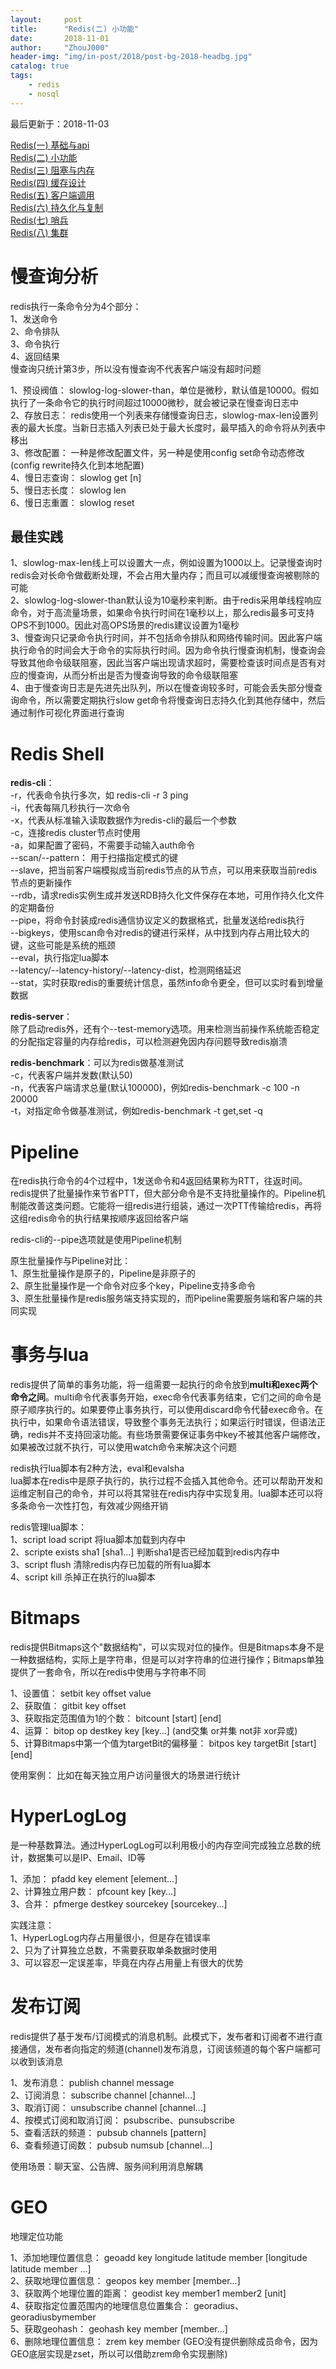 ```yaml
---
layout:     post
title:      "Redis(二) 小功能"
date:       2018-11-01
author:     "ZhouJ000"
header-img: "img/in-post/2018/post-bg-2018-headbg.jpg"
catalog: true
tags:
    - redis
    - nosql
--- 
```


<font id="last-updated">最后更新于：2018-11-03</font>

[Redis(一) 基础与api](https://zhouj000.github.io/2018/10/23/redis-1)  
[Redis(二) 小功能](https://zhouj000.github.io/2018/11/01/redis-2)  
[Redis(三) 阻塞与内存](https://zhouj000.github.io/2018/11/03/redis-3)  
[Redis(四) 缓存设计](https://zhouj000.github.io/2018/11/04/redis-4)  
[Redis(五) 客户端调用](https://zhouj000.github.io/2018/11/06/redis-5)  
[Redis(六) 持久化与复制](https://zhouj000.github.io/2018/11/15/redis-6)  
[Redis(七) 哨兵](https://zhouj000.github.io/2018/11/16/redis-7)  
[Redis(八) 集群](https://zhouj000.github.io/2018/11/17/redis-8)  



# 慢查询分析

redis执行一条命令分为4个部分：  
1、发送命令  
2、命令排队  
3、命令执行  
4、返回结果  
慢查询只统计第3步，所以没有慢查询不代表客户端没有超时问题

1、预设阀值： slowlog-log-slower-than，单位是微秒，默认值是10000。假如执行了一条命令它的执行时间超过10000微秒，就会被记录在慢查询日志中  
2、存放日志： redis使用一个列表来存储慢查询日志，slowlog-max-len设置列表的最大长度。当新日志插入列表已处于最大长度时，最早插入的命令将从列表中移出  
3、修改配置： 一种是修改配置文件，另一种是使用config set命令动态修改(config rewrite持久化到本地配置)  
4、慢日志查询： slowlog get [n]  
5、慢日志长度： slowlog len  
6、慢日志重置： slowlog reset

## 最佳实践

1、slowlog-max-len线上可以设置大一点，例如设置为1000以上。记录慢查询时redis会对长命令做截断处理，不会占用大量内存；而且可以减缓慢查询被剔除的可能  
2、slowlog-log-slower-than默认设为10毫秒来判断。由于redis采用单线程响应命令，对于高流量场景，如果命令执行时间在1毫秒以上，那么redis最多可支持OPS不到1000。因此对高OPS场景的redis建议设置为1毫秒  
3、慢查询只记录命令执行时间，并不包括命令排队和网络传输时间。因此客户端执行命令的时间会大于命令的实际执行时间。因为命令执行慢查询机制，慢查询会导致其他命令级联阻塞，因此当客户端出现请求超时，需要检查该时间点是否有对应的慢查询，从而分析出是否为慢查询导致的命令级联阻塞  
4、由于慢查询日志是先进先出队列，所以在慢查询较多时，可能会丢失部分慢查询命令，所以需要定期执行slow get命令将慢查询日志持久化到其他存储中，然后通过制作可视化界面进行查询



# Redis Shell

**redis-cli**：  
-r，代表命令执行多次，如 redis-cli -r 3 ping  
-i，代表每隔几秒执行一次命令  
-x，代表从标准输入读取数据作为redis-cli的最后一个参数  
-c，连接redis cluster节点时使用  
-a，如果配置了密码，不需要手动输入auth命令  
--scan/--pattern： 用于扫描指定模式的键  
--slave，把当前客户端模拟成当前redis节点的从节点，可以用来获取当前redis节点的更新操作  
--rdb，请求redis实例生成并发送RDB持久化文件保存在本地，可用作持久化文件的定期备份  
--pipe，将命令封装成redis通信协议定义的数据格式，批量发送给redis执行  
--bigkeys，使用scan命令对redis的键进行采样，从中找到内存占用比较大的键，这些可能是系统的瓶颈  
--eval，执行指定lua脚本  
--latency/--latency-history/--latency-dist，检测网络延迟  
--stat，实时获取redis的重要统计信息，虽然info命令更全，但可以实时看到增量数据  

**redis-server**：  
除了启动redis外，还有个--test-memory选项。用来检测当前操作系统能否稳定的分配指定容量的内存给redis，可以检测避免因内存问题导致redis崩溃  

**redis-benchmark**：可以为redis做基准测试  
-c，代表客户端并发数(默认50)  
-n，代表客户端请求总量(默认100000)，例如redis-benchmark -c 100 -n 20000  
-t，对指定命令做基准测试，例如redis-benchmark -t get,set -q



# Pipeline

在redis执行命令的4个过程中，1发送命令和4返回结果称为RTT，往返时间。redis提供了批量操作来节省PTT，但大部分命令是不支持批量操作的。Pipeline机制能改善这类问题。它能将一组redis进行组装，通过一次PTT传输给redis，再将这组redis命令的执行结果按顺序返回给客户端

redis-cli的--pipe选项就是使用Pipeline机制

原生批量操作与Pipeline对比：  
1、原生批量操作是原子的，Pipeline是非原子的  
2、原生批量操作是一个命令对应多个key，Pipeline支持多命令  
3、原生批量操作是redis服务端支持实现的，而Pipeline需要服务端和客户端的共同实现



# 事务与lua

redis提供了简单的事务功能，将一组需要一起执行的命令放到**multi和exec两个命令之间**。multi命令代表事务开始，exec命令代表事务结束，它们之间的命令是原子顺序执行的。如果要停止事务执行，可以使用discard命令代替exec命令。在执行中，如果命令语法错误，导致整个事务无法执行；如果运行时错误，但语法正确，redis并不支持回滚功能。有些场景需要保证事务中key不被其他客户端修改，如果被改过就不执行，可以使用watch命令来解决这个问题

redis执行lua脚本有2种方法，eval和evalsha  
lua脚本在redis中是原子执行的，执行过程不会插入其他命令。还可以帮助开发和运维定制自己的命令，并可以将其常驻在redis内存中实现复用。lua脚本还可以将多条命令一次性打包，有效减少网络开销

redis管理lua脚本：  
1、script load script 将lua脚本加载到内存中  
2、scripte exists sha1 [sha1...] 判断sha1是否已经加载到redis内存中  
3、script flush 清除redis内存已加载的所有lua脚本  
4、script kill 杀掉正在执行的lua脚本



# Bitmaps

redis提供Bitmaps这个"数据结构"，可以实现对位的操作。但是Bitmaps本身不是一种数据结构，实际上是字符串，但是可以对字符串的位进行操作；Bitmaps单独提供了一套命令，所以在redis中使用与字符串不同

1、设置值： setbit key offset value  
2、获取值： gitbit key offset  
3、获取指定范围值为1的个数： bitcount [start] [end]  
4、运算： bitop op destkey key [key...] (and交集 or并集 not非 xor异或)  
5、计算Bitmaps中第一个值为targetBit的偏移量： bitpos key targetBit [start] [end]

使用案例： 比如在每天独立用户访问量很大的场景进行统计



# HyperLogLog

是一种基数算法。通过HyperLogLog可以利用极小的内存空间完成独立总数的统计，数据集可以是IP、Email、ID等

1、添加： pfadd key element [element...]  
2、计算独立用户数： pfcount key [key...]  
3、合并：  pfmerge destkey sourcekey [sourcekey...]

实践注意：  
1、HyperLogLog内存占用量很小，但是存在错误率  
2、只为了计算独立总数，不需要获取单条数据时使用  
3、可以容忍一定误差率，毕竟在内存占用量上有很大的优势



# 发布订阅

redis提供了基于发布/订阅模式的消息机制。此模式下，发布者和订阅者不进行直接通信，发布者向指定的频道(channel)发布消息，订阅该频道的每个客户端都可以收到该消息

1、发布消息： publish channel message  
2、订阅消息： subscribe channel [channel...]   
3、取消订阅： unsubscribe channel [channel...]   
4、按模式订阅和取消订阅： psubscribe、punsubscribe  
5、查看活跃的频道： pubsub channels [pattern]  
6、查看频道订阅数： pubsub numsub [channel...]

使用场景：聊天室、公告牌、服务间利用消息解耦



# GEO

地理定位功能

1、添加地理位置信息： geoadd key longitude latitude member [longitude latitude member ...]  
2、获取地理位置信息： geopos key member [member...]  
3、获取两个地理位置的距离： geodist key member1 member2 [unit]  
4、获取指定位置范围内的地理信息位置集合： georadius、georadiusbymember  
5、获取geohash： geohash key member [member...]  
6、删除地理位置信息： zrem key member (GEO没有提供删除成员命令，因为GEO底层实现是zset，所以可以借助zrem命令实现删除)

